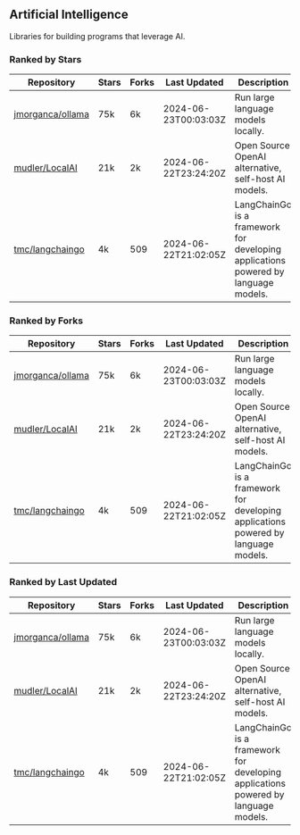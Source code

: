 ## Artificial Intelligence

Libraries for building programs that leverage AI.

### Ranked by Stars

| Repository | Stars | Forks | Last Updated | Description | 
|------------|-------|-------|--------------|-------------|
| [jmorganca/ollama](https://github.com/jmorganca/ollama) | 75k | 6k | 2024-06-23T00:03:03Z |  Run large language models locally. |
| [mudler/LocalAI](https://github.com/mudler/LocalAI) | 21k | 2k | 2024-06-22T23:24:20Z |  Open Source OpenAI alternative, self-host AI models. |
| [tmc/langchaingo](https://github.com/tmc/langchaingo) | 4k | 509 | 2024-06-22T21:02:05Z |  LangChainGo is a framework for developing applications powered by language models. |

### Ranked by Forks

| Repository | Stars | Forks | Last Updated | Description | 
|------------|-------|-------|--------------|-------------|
| [jmorganca/ollama](https://github.com/jmorganca/ollama) | 75k | 6k | 2024-06-23T00:03:03Z |  Run large language models locally. |
| [mudler/LocalAI](https://github.com/mudler/LocalAI) | 21k | 2k | 2024-06-22T23:24:20Z |  Open Source OpenAI alternative, self-host AI models. |
| [tmc/langchaingo](https://github.com/tmc/langchaingo) | 4k | 509 | 2024-06-22T21:02:05Z |  LangChainGo is a framework for developing applications powered by language models. |

### Ranked by Last Updated

| Repository | Stars | Forks | Last Updated | Description | 
|------------|-------|-------|--------------|-------------|
| [jmorganca/ollama](https://github.com/jmorganca/ollama) | 75k | 6k | 2024-06-23T00:03:03Z |  Run large language models locally. |
| [mudler/LocalAI](https://github.com/mudler/LocalAI) | 21k | 2k | 2024-06-22T23:24:20Z |  Open Source OpenAI alternative, self-host AI models. |
| [tmc/langchaingo](https://github.com/tmc/langchaingo) | 4k | 509 | 2024-06-22T21:02:05Z |  LangChainGo is a framework for developing applications powered by language models. |

